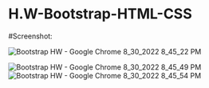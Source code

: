 # H.W-Bootstrap-HTML-CSS
#Screenshot:

![Bootstrap HW - Google Chrome 8_30_2022 8_45_22 PM](https://user-images.githubusercontent.com/109069188/187508039-03df4aee-c644-4a15-9b8c-978419526b20.png)

![Bootstrap HW - Google Chrome 8_30_2022 8_45_49 PM](https://user-images.githubusercontent.com/109069188/187508403-26939649-23ac-4d10-af37-d4817e31fcff.png)
![Bootstrap HW - Google Chrome 8_30_2022 8_45_54 PM](https://user-images.githubusercontent.com/109069188/187508417-f3654ece-98bc-41d4-879a-97866927d6a0.png)
